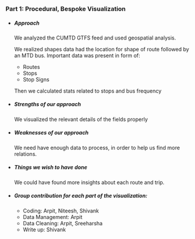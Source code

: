 ### Part 1: Procedural, Bespoke Visualization

* ##### Approach

	We analyzed the CUMTD GTFS feed and used geospatial analysis.
		
	We realized shapes data had the location for shape of route followed by an MTD bus. Important data was present in form of:
	* Routes
	* Stops
	* Stop Signs

	Then we calculated stats related to stops and bus frequency

* ##### Strengths of our approach

	We visualized the relevant details of the fields properly 
* ##### Weaknesses of our approach

     We need have enough data to process, in order to help us find more relations. 
     
* ##### Things we wish to have done

	We could have found more insights about each route and trip.
    
* ##### Group contribution for each part of the visualization: 
     * Coding: Arpit, Niteesh, Shivank
     * Data Management: Arpit
     * Data Cleaning: Arpit, Sreeharsha
     * Write up: Shivank